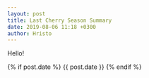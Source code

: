 ```yaml
---
layout: post
title: Last Cherry Season Summary
date: 2019-08-06 11:18 +0300
author: Hristo
---
```

Hello!

{% if post.date %}
    {{ post.date }}
{% endif %}